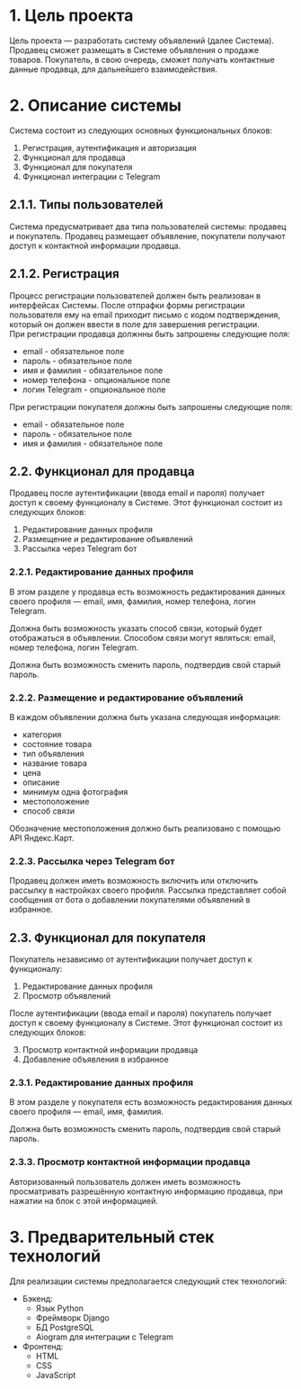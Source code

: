 # 1. Цель проекта

Цель проекта — разработать систему объявлений (далее Система).
Продавец сможет размещать в Системе объявления о продаже товаров.
Покупатель, в свою очередь, сможет получать контактные данные продавца, для дальнейшего взаимодействия.


# 2. Описание системы

Система состоит из следующих основных функциональных блоков:

1. Регистрация, аутентификация и авторизация
2. Функционал для продавца
4. Функционал для покупателя
5. Функционал интеграции с Telegram


## 2.1.1. Типы пользователей

Система предусматривает два типа пользователей системы: продавец и покупатель.
Продавец размещает объявление, покупатели получают доступ к контактной информации продавца.


## 2.1.2. Регистрация 

Процесс регистрации пользователей должен быть реализован в интерфейсах Системы. После отпрафки формы регистрации пользователя ему на email приходит письмо с кодом подтверждения, который он должен ввести в поле для завершения регистрации.  
При регистрации продавца должнны быть запрошены следующие поля:

* email - обязательное поле
* пароль - обязательное поле
* имя и фамилия - обязательное поле
* номер телефона - опциональное поле
* логин Telegram - опциональное поле

При регистрации покупателя должны быть запрошены следующие поля:

* email - обязательное поле
* пароль - обязательное поле
* имя и фамилия - обязательное поле


## 2.2. Функционал для продавца

Продавец после аутентификации (ввода email и пароля) получает доступ к 
своему функционалу в Системе. Этот функционал состоит из следующих блоков:

1. Редактирование данных профиля
2. Размещение и редактирование объявлений
3. Рассылка через Telegram бот


### 2.2.1. Редактирование данных профиля

В этом разделе у продавца есть возможность редактирования данных
своего профиля — email, имя, фамилия, номер телефона, логин Telegram.

Должна быть возможность указать способ связи, который будет отображаться в объявлении. Способом связи могут являться: email, номер телефона, логин Telegram.

Должна быть возможность сменить пароль, подтвердив свой старый пароль.


### 2.2.2. Размещение и редактирование объявлений

В каждом объявлении должна быть указана следующая информация:

* категория
* состояние товара
* тип объявления
* название товара
* цена
* описание
* минимум одна фотография
* местоположение
* способ связи

Обозначение местоположения должно быть реализовано с помощью API Яндекс.Карт.


### 2.2.3. Рассылка через Telegram бот

Продавец должен иметь возможность включить или отключить рассылку в настройках своего профиля. Рассылка представляет собой сообщения от бота о добавлении покупателями объявлений в избранное.


## 2.3. Функционал для покупателя

Покупатель независимо от аутентификации получает доступ к функционалу:

1. Редактирование данных профиля
2. Просмотр объявлений

После аутентификации (ввода email и пароля) покупатель получает доступ к своему функционалу в Системе. Этот функционал состоит из следующих блоков:

3. Просмотр контактной информации продавца
4. Добавление объявления в избранное


### 2.3.1. Редактирование данных профиля

В этом разделе у покупателя есть возможность редактирования данных
своего профиля — email, имя, фамилия.

Должна быть возможность сменить пароль, подтвердив свой старый пароль.


### 2.3.3. Просмотр контактной информации продавца

Авторизованный пользователь должен иметь возможность просматривать разрешённую контактную информацию продавца, при нажатии на блок с этой информацией.


# 3. Предварительный стек технологий

Для реализации системы предполагается следующий стек технологий:

* Бэкенд:
    - Язык Python
    - Фреймворк Django
    - БД PostgreSQL
    - Aiogram для интеграции с Telegram
* Фронтенд:
    - HTML
    - CSS
    - JavaScript
